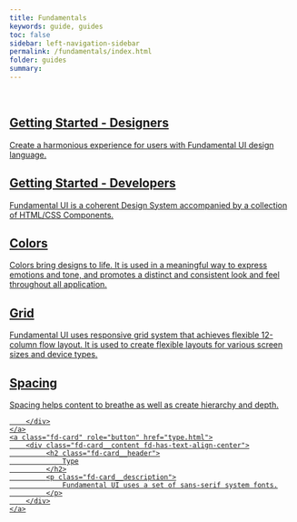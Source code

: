 ```yaml
---
title: Fundamentals
keywords: guide, guides
toc: false
sidebar: left-navigation-sidebar
permalink: /fundamentals/index.html
folder: guides
summary:
---
```


<br>

<div class="fd-card-group fd-card-group--2col docs-cards">
    <a class="fd-card" role="button" href="getting-started-designers.html">
        <div class="fd-card__content fd-has-text-align-center">
             <h2 class="fd-card__header">
                 Getting Started - Designers
             </h2>
            <p class="fd-card__description">
                Create a harmonious experience for users with Fundamental UI design language.
            </p>
        </div>
    </a>
    <a class="fd-card" role="button" href="getting-started-developers.html">
        <div class="fd-card__content fd-has-text-align-center">
             <h2 class="fd-card__header">
                 Getting Started - Developers
             </h2>
             <p class="fd-card__description">
                 Fundamental UI is a coherent Design System accompanied by a collection of HTML/CSS Components.
             </p>
        </div>
    </a>
    <a class="fd-card" role="button" href="colors.html">
        <div class="fd-card__content fd-has-text-align-center">
             <h2 class="fd-card__header">
                 Colors
             </h2>
             <p class="fd-card__description">
                 Colors bring designs to life. It is used in a meaningful way to express emotions and tone, and promotes a distinct and consistent look and feel throughout all application.
             </p>
        </div>
    </a>
    <a class="fd-card" role="button" href="grid.html">
        <div class="fd-card__content fd-has-text-align-center">
             <h2 class="fd-card__header">
                 Grid
             </h2>
             <p class="fd-card__description">
                 Fundamental UI uses responsive grid system that achieves flexible 12-column flow layout. It is used to create flexible layouts for various screen sizes and device types.
             </p>
        </div>
    </a>
    <a class="fd-card" role="button" href="spacing.html">
        <div class="fd-card__content fd-has-text-align-center">
             <h2 class="fd-card__header">
                 Spacing
             </h2>
             <p class="fd-card__description">
                 Spacing helps content to breathe as well as create hierarchy and depth.
             </p>

        </div>
    </a>
    <a class="fd-card" role="button" href="type.html">
        <div class="fd-card__content fd-has-text-align-center">
             <h2 class="fd-card__header">
                 Type
             </h2>
             <p class="fd-card__description">
                 Fundamental UI uses a set of sans-serif system fonts.
             </p>
        </div>
    </a>
</div>
